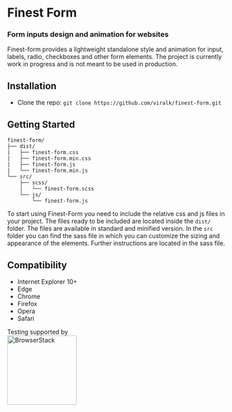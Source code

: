 
# Finest Form
### Form inputs design and animation for websites

Finest-form provides a lightweight standalone style and animation for input, labels, radio, checkboxes and other form elements. The project is currently work in progress and is not meant to be used in production.

## Installation

<!-- - [Download the latest release.](https://github.com/viralk/finest-form/archive/master.zip) -->
- Clone the repo: `git clone https://github.com/viralk/finest-form.git`
<!-- - Install with [npm](https://www.npmjs.com/): `npm install finest-form` -->
<!-- - Install with [yarn](https://yarnpkg.com/): `yarn add ` -->

## Getting Started

```
finest-form/
├── dist/
|   ├── finest-form.css
|   ├── finest-form.min.css
|   ├── finest-form.js
|   └── finest-form.min.js
└── src/
    ├── scss/
    |   └── finest-form.scss
    └── js/
        └── finest-form.js
```

To start using Finest-Form you need to include the relative css and js files in your project. The files ready to be included are located inside the `dist/` folder. The files are available in standard and minified version. In the `src` folder you can find the sass file in which you can customize the sizing and appearance of the elements. Further instructions are located in the sass file.

## Compatibility

- Internet Explorer 10+
- Edge
- Chrome
- Firefox
- Opera
- Safari

Testing supported by<br>
<a href="https://www.browserstack.com">
<img width="160" src="https://live.browserstack.com/images/opensource/browserstack-logo.svg" alt="BrowserStack"/>
</a>